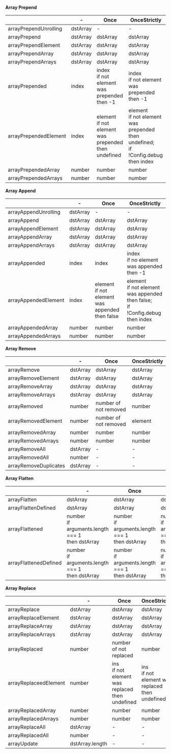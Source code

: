 **Array Prepend**

|                            | -                   | Once                | OnceStrictly               |
|----------------------------|---------------------|---------------------|----------------------------|
| arrayPrependUnrolling      | dstArray            | -                   | -                          |
| arrayPrepend               | dstArray            | dstArray            | dstArray                   |
| arrayPrependElement        | dstArray            | dstArray            | dstArray                   |
| arrayPrependArray          | dstArray            | dstArray            | dstArray                   |
| arrayPrependArrays         | dstArray            | dstArray            | dstArray                   |
| arrayPrepended             | index               | index <br> if not element was prepended <br> then -1 | index <br> if not element was prepended <br> then -1 |
| arrayPrependedElement      | index               | element <br> if not element was prepended <br> then undefined | element <br> if not element was prepended <br> then undefined; <br> if !Config.debug <br> then index |
| arrayPrependedArray        | number              | number              | number                     |
| arrayPrependedArrays       | number              | number              | number                     |


**Array Append**

|                           | -                   | Once                | OnceStrictly               |
|---------------------------|---------------------|---------------------|----------------------------|
| arrayAppendUnrolling      | dstArray            | -                   | -                          |
| arrayAppend               | dstArray            | dstArray            | dstArray                   |
| arrayAppendElement        | dstArray            | dstArray            | dstArray                   |
| arrayAppendArray          | dstArray            | dstArray            | dstArray                   |
| arrayAppendArrays         | dstArray            | dstArray            | dstArray                   |
| arrayAppended             | index               | index               | index <br> if no element was appended <br> then -1 |
| arrayAppendedElement      | index               | element <br> if not element was appended <br> then false | element <br> if not element was appended <br> then false; <br> if !Config.debug <br> then index |
| arrayAppendedArray        | number              | number              | number                     |
| arrayAppendedArrays       | number              | number              | number                     |


**Array Remove**

|                           | -                   | Once                | OnceStrictly               |
|---------------------------|---------------------|---------------------|----------------------------|
| arrayRemove               | dstArray            | dstArray            | dstArray                   |
| arrayRemoveElement        | dstArray            | dstArray            | dstArray                   |
| arrayRemoveArray          | dstArray            | dstArray            | dstArray                   |
| arrayRemoveArrays         | dstArray            | dstArray            | dstArray                   |
| arrayRemoved              | number              | number of not removed | number                   |
| arrayRemovedElement       | number              | number of not removed | element                  |
| arrayRemovedArray         | number              | number              | number                     |
| arrayRemovedArrays        | number              | number              | number                     |
| arrayRemoveAll            | dstArray            | -                   | -                          |
| arrayRemovedAll           | number              | -                   | -                          |
| arrayRemoveDuplicates     | dstArray            | -                   | -                          |


**Array Flatten**

|                           | -                   | Once                | OnceStrictly               |
|---------------------------|---------------------|---------------------|----------------------------|
| arrayFlatten              | dstArray            | dstArray            | dstArray                   |
| arrayFlattenDefined       | dstArray            | dstArray            | dstArray                   |
| arrayFlattened            | number <br> if arguments.length === 1 <br> then dstArray | number <br> if arguments.length === 1 <br> then dstArray | number <br> if arguments.length === 1 <br> then dstArray |
| arrayFlattenedDefined     | number <br> if arguments.length === 1 <br> then dstArray | number <br> if arguments.length === 1 <br> then dstArray | number <br> if arguments.length === 1 <br> then dstArray |


**Array Replace**

|                           | -                   | Once                | OnceStrictly               |
|---------------------------|---------------------|---------------------|----------------------------|
| arrayReplace              | dstArray            | dstArray            | dstArray                   |
| arrayReplaceElement       | dstArray            | dstArray            | dstArray                   |
| arrayReplaceArray         | dstArray            | dstArray            | dstArray                   |
| arrayReplaceArrays        | dstArray            | dstArray            | dstArray                   |
| arrayReplaced             | number              | number of not replaced | number                     |
| arrayReplaceedElement     | number              | ins <br> if not element was replaced <br> then undefined | ins <br> if not element was replaced <br> then undefined |
| arrayReplacedArray        | number              | number              | number                     |
| arrayReplacedArrays       | number              | number              | number                     |
| arrayReplaceAll           | dstArray            | -                   | -                          |
| arrayReplacedAll          | number              | -                   | -                          |
| arrayUpdate               | dstArray.length     | -                   | -                          |
